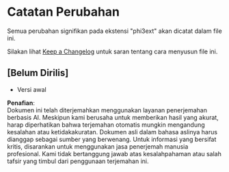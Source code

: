 # Catatan Perubahan

Semua perubahan signifikan pada ekstensi "phi3ext" akan dicatat dalam file ini.

Silakan lihat [Keep a Changelog](http://keepachangelog.com/) untuk saran tentang cara menyusun file ini.

## [Belum Dirilis]

- Versi awal

**Penafian**:  
Dokumen ini telah diterjemahkan menggunakan layanan penerjemahan berbasis AI. Meskipun kami berusaha untuk memberikan hasil yang akurat, harap diperhatikan bahwa terjemahan otomatis mungkin mengandung kesalahan atau ketidakakuratan. Dokumen asli dalam bahasa aslinya harus dianggap sebagai sumber yang berwenang. Untuk informasi yang bersifat kritis, disarankan untuk menggunakan jasa penerjemah manusia profesional. Kami tidak bertanggung jawab atas kesalahpahaman atau salah tafsir yang timbul dari penggunaan terjemahan ini.